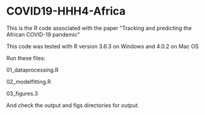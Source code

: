 # COVID19-HHH4-Africa

This is the R code associated with the paper "Tracking and predicting the African COVID-19 pandemic"

This code was tested with R version 3.6.3 on Windows and 4.0.2 on Mac OS


Run these files:

01_dataprocessing.R

02_modelfitting.R

03_figures.3

And check the output and figs directories for output.
